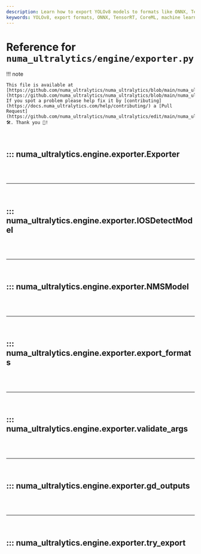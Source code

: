 ```yaml
---
description: Learn how to export YOLOv8 models to formats like ONNX, TensorRT, CoreML, and more. Optimize your exports for different platforms.
keywords: YOLOv8, export formats, ONNX, TensorRT, CoreML, machine learning model export, AI, deep learning
---
```


# Reference for `numa_ultralytics/engine/exporter.py`

!!! note

    This file is available at [https://github.com/numa_ultralytics/numa_ultralytics/blob/main/numa_ultralytics/engine/exporter.py](https://github.com/numa_ultralytics/numa_ultralytics/blob/main/numa_ultralytics/engine/exporter.py). If you spot a problem please help fix it by [contributing](https://docs.numa_ultralytics.com/help/contributing/) a [Pull Request](https://github.com/numa_ultralytics/numa_ultralytics/edit/main/numa_ultralytics/engine/exporter.py) 🛠️. Thank you 🙏!

<br>

## ::: numa_ultralytics.engine.exporter.Exporter

<br><br><hr><br>

## ::: numa_ultralytics.engine.exporter.IOSDetectModel

<br><br><hr><br>

## ::: numa_ultralytics.engine.exporter.NMSModel

<br><br><hr><br>

## ::: numa_ultralytics.engine.exporter.export_formats

<br><br><hr><br>

## ::: numa_ultralytics.engine.exporter.validate_args

<br><br><hr><br>

## ::: numa_ultralytics.engine.exporter.gd_outputs

<br><br><hr><br>

## ::: numa_ultralytics.engine.exporter.try_export

<br><br>
